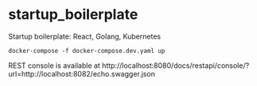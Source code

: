 # startup_boilerplate
Startup boilerplate: React, Golang, Kubernetes

```
docker-compose -f docker-compose.dev.yaml up
```

REST console is available at http://localhost:8080/docs/restapi/console/?url=http://localhost:8082/echo.swagger.json
